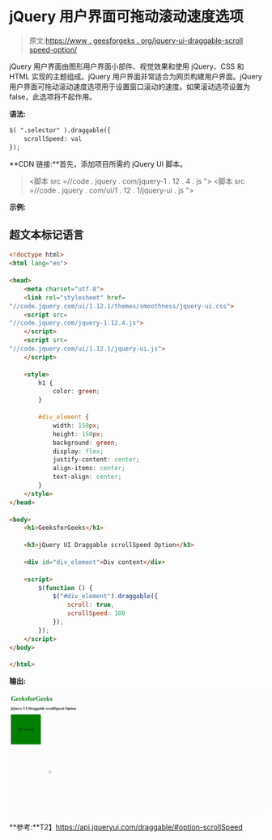 # jQuery 用户界面可拖动滚动速度选项

> 原文:[https://www . geesforgeks . org/jquery-ui-draggable-scroll speed-option/](https://www.geeksforgeeks.org/jquery-ui-draggable-scrollspeed-option/)

jQuery 用户界面由图形用户界面小部件、视觉效果和使用 jQuery、CSS 和 HTML 实现的主题组成。jQuery 用户界面非常适合为网页构建用户界面。jQuery 用户界面可拖动滚动速度选项用于设置窗口滚动的速度。如果滚动选项设置为 false，此选项将不起作用。

**语法:**

```html
$( ".selector" ).draggable({
    scrollSpeed: val
});
```

**CDN 链接:**首先，添加项目所需的 jQuery UI 脚本。

> <link rel="”stylesheet”" href="”//code.jquery.com/ui/1.12.1/themes/smoothness/jquery-ui.css”">
> <脚本 src =//code . jquery . com/jquery-1 . 12 . 4 . js "></脚本>
> <脚本 src =//code . jquery . com/ui/1 . 12 . 1/jquery-ui . js "></脚本>

**示例:**

## 超文本标记语言

```html
<!doctype html>
<html lang="en">

<head>
    <meta charset="utf-8">
    <link rel="stylesheet" href=
"//code.jquery.com/ui/1.12.1/themes/smoothness/jquery-ui.css">
    <script src=
"//code.jquery.com/jquery-1.12.4.js">
    </script>
    <script src=
"//code.jquery.com/ui/1.12.1/jquery-ui.js">
    </script>

    <style>
        h1 {
            color: green;
        }

        #div_element {
            width: 150px;
            height: 150px;
            background: green;
            display: flex;
            justify-content: center;
            align-items: center;
            text-align: center;
        }
    </style>
</head>

<body>
    <h1>GeeksforGeeks</h1>

    <h3>jQuery UI Draggable scrollSpeed Option</h3>

    <div id="div_element">Div content</div>

    <script>
        $(function () {
            $("#div_element").draggable({
                scroll: true,
                scrollSpeed: 100
            });
        });
    </script>
</body>

</html>
```

**输出:**

![](img/9224fa257fbbe97e63c3547c90a6f4c4.png)

**参考:**T2】https://api.jqueryui.com/draggable/#option-scrollSpeed